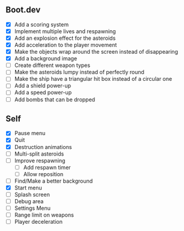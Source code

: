 ## Boot.dev

- [x] Add a scoring system
- [x] Implement multiple lives and respawning
- [x] Add an explosion effect for the asteroids
- [x] Add acceleration to the player movement
- [x] Make the objects wrap around the screen instead of disappearing
- [x] Add a background image
- [ ] Create different weapon types
- [ ] Make the asteroids lumpy instead of perfectly round
- [ ] Make the ship have a triangular hit box instead of a circular one
- [ ] Add a shield power-up
- [ ] Add a speed power-up
- [ ] Add bombs that can be dropped

## Self

- [x] Pause menu
- [x] Quit
- [x] Destruction animations
- [ ] Multi-split asteroids
- [ ] Improve respawning
  - [ ] Add respawn timer
  - [ ] Allow reposition
- [ ] Find/Make a better background
- [x] Start menu
- [ ] Splash screen
- [ ] Debug area
- [ ] Settings Menu
- [ ] Range limit on weapons
- [ ] Player deceleration
